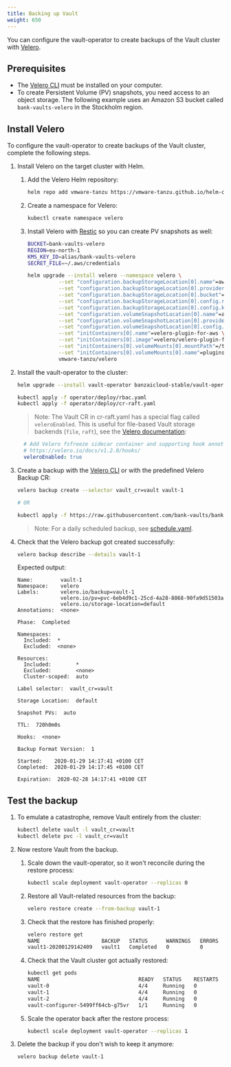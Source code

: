 ```yaml
---
title: Backing up Vault
weight: 650
---
```


You can configure the vault-operator to create backups of the Vault cluster with [Velero](https://velero.io/).

## Prerequisites

- The [Velero CLI](https://velero.io/docs/v1.5/basic-install/#install-the-cli) must be installed on your computer.
- To create Persistent Volume (PV) snapshots, you need access to an object storage. The following example uses an Amazon S3 bucket called `bank-vaults-velero` in the Stockholm region.

## Install Velero

To configure the vault-operator to create backups of the Vault cluster, complete the following steps.

1. Install Velero on the target cluster with Helm.

    1. Add the Velero Helm repository:

        ```bash
        helm repo add vmware-tanzu https://vmware-tanzu.github.io/helm-charts
        ```

    1. Create a namespace for Velero:

        ```bash
        kubectl create namespace velero
        ```

    1. Install Velero with [Restic](https://restic.net/) so you can create PV snapshots as well:

        ```bash
        BUCKET=bank-vaults-velero
        REGION=eu-north-1
        KMS_KEY_ID=alias/bank-vaults-velero
        SECRET_FILE=~/.aws/credentials

        helm upgrade --install velero --namespace velero \
                  --set "configuration.backupStorageLocation[0].name"=aws \
                  --set "configuration.backupStorageLocation[0].provider"=aws \
                  --set "configuration.backupStorageLocation[0].bucket"=YOUR_BUCKET_NAME \
                  --set "configuration.backupStorageLocation[0].config.region"=${REGION} \
                  --set "configuration.backupStorageLocation[0].config.kmsKeyId"=${KMS_KEY_ID} \
                  --set "configuration.volumeSnapshotLocation[0].name"=aws \
                  --set "configuration.volumeSnapshotLocation[0].provider"=aws \
                  --set "configuration.volumeSnapshotLocation[0].config.region"=${REGION} \
                  --set "initContainers[0].name"=velero-plugin-for-aws \
                  --set "initContainers[0].image"=velero/velero-plugin-for-aws:v1.7.0 \
                  --set "initContainers[0].volumeMounts[0].mountPath"=/target \
                  --set "initContainers[0].volumeMounts[0].name"=plugins \
                  vmware-tanzu/velero
        ```

1. Install the vault-operator to the cluster:

    ```bash
    helm upgrade --install vault-operator banzaicloud-stable/vault-operator

    kubectl apply -f operator/deploy/rbac.yaml
    kubectl apply -f operator/deploy/cr-raft.yaml
    ```

    > Note: The Vault CR in cr-raft.yaml has a special flag called `veleroEnabled`. This is useful for file-based Vault storage backends (`file`, `raft`), see the [Velero documentation](https://velero.io/docs/v1.2.0/hooks/):

    ```yaml
      # Add Velero fsfreeze sidecar container and supporting hook annotations to Vault Pods:
      # https://velero.io/docs/v1.2.0/hooks/
      veleroEnabled: true
    ```

1. Create a backup with the [Velero CLI](https://velero.io/docs/v1.5/basic-install/#install-the-cli) or with the predefined Velero Backup CR:

    ```bash
    velero backup create --selector vault_cr=vault vault-1

    # OR

    kubectl apply -f https://raw.githubusercontent.com/bank-vaults/bank-vaults.dev/main/content/docs/backup/backup.yaml
    ```

    > Note: For a daily scheduled backup, see [schedule.yaml](https://raw.githubusercontent.com/bank-vaults/bank-vaults.dev/main/content/docs/backup/schedule.yaml).

1. Check that the Velero backup got created successfully:

    ```bash
    velero backup describe --details vault-1
    ```

    Expected output:

    ```shell
    Name:         vault-1
    Namespace:    velero
    Labels:       velero.io/backup=vault-1
                  velero.io/pv=pvc-6eb4d9c1-25cd-4a28-8868-90fa9d51503a
                  velero.io/storage-location=default
    Annotations:  <none>

    Phase:  Completed

    Namespaces:
      Included:  *
      Excluded:  <none>

    Resources:
      Included:        *
      Excluded:        <none>
      Cluster-scoped:  auto

    Label selector:  vault_cr=vault

    Storage Location:  default

    Snapshot PVs:  auto

    TTL:  720h0m0s

    Hooks:  <none>

    Backup Format Version:  1

    Started:    2020-01-29 14:17:41 +0100 CET
    Completed:  2020-01-29 14:17:45 +0100 CET

    Expiration:  2020-02-28 14:17:41 +0100 CET
    ```

## Test the backup

1. To emulate a catastrophe, remove Vault entirely from the cluster:

    ```bash
    kubectl delete vault -l vault_cr=vault
    kubectl delete pvc -l vault_cr=vault
    ```

1. Now restore Vault from the backup.

    1. Scale down the vault-operator, so it won't reconcile during the restore process:

        ```bash
        kubectl scale deployment vault-operator --replicas 0
        ```

    1. Restore all Vault-related resources from the backup:

        ```bash
        velero restore create --from-backup vault-1
        ```

    1. Check that the restore has finished properly:

        ```bash
        velero restore get
        NAME                    BACKUP   STATUS      WARNINGS   ERRORS   CREATED                         SELECTOR
        vault1-20200129142409   vault1   Completed   0          0        2020-01-29 14:24:09 +0100 CET   <none>
        ```

    1. Check that the Vault cluster got actually restored:

        ```bash
        kubectl get pods
        NAME                                READY   STATUS    RESTARTS   AGE
        vault-0                             4/4     Running   0          1m42s
        vault-1                             4/4     Running   0          1m42s
        vault-2                             4/4     Running   0          1m42s
        vault-configurer-5499ff64cb-g75vr   1/1     Running   0          1m42s
        ```

    1. Scale the operator back after the restore process:

        ```bash
        kubectl scale deployment vault-operator --replicas 1
        ```

1. Delete the backup if you don't wish to keep it anymore:

    ```bash
    velero backup delete vault-1
    ```
